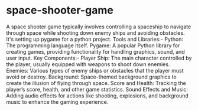 # space-shooter-game
A space shooter game typically involves controlling a spaceship to navigate through space while shooting down enemy ships and avoiding obstacles. It's setting up pygame for a python project.
Tools and Libraries:-
Python: The programming language itself.
Pygame: A popular Python library for creating games, providing functionality for handling graphics, sound, and user input.
Key Components:-
Player Ship: The main character controlled by the player, usually equipped with weapons to shoot down enemies.
Enemies: Various types of enemy ships or obstacles that the player must avoid or destroy.
Background: Space-themed background graphics to create the illusion of flying through space.
Score and Health: Tracking the player’s score, health, and other game statistics.
Sound Effects and Music: Adding audio effects for actions like shooting, explosions, and background music to enhance the gaming experience.
